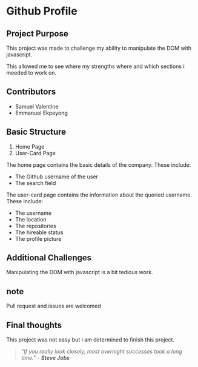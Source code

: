 # Github Profile

## Project Purpose
This project was made to challenge my ability to manipulate the DOM with javascript. 

This allowed me to see where my strengths where and which sections i meeded to work on.

## Contributors
- Samuel Valentine
- Emmanuel Ekpeyong

## Basic Structure
1. Home Page
2. User-Card Page


The home page contains the basic details of the company. These include:
 * The Github username of the user
 * The search field


The user-card page contains the information about the queried username. These include:
 * The username 
 * The location
 * The repositories
 * The hireable status
 * The profile picture

## Additional Challenges

Manipulating the DOM with javascript is a bit tedious work.

## note

Pull request and issues are welcomed

## Final thoughts

This project was not easy but i am determined to finish this project. 

> *"If you really look closely, most overnight successes took a long time."* - ***Steve Jobs***
